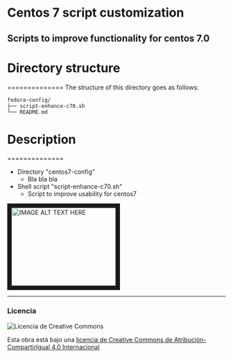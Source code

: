 # Centos 7 script customization
Scripts to improve functionality for centos 7.0
 ---
# Directory structure
==============
The structure of this directory goes as follows:
```
fedora-config/
├── script-enhance-c70.sh
└── README.md
```

# Description
==============
- Directory "centos7-config"
  * Bla bla bla
- Shell script "script-enhance-c70.sh"
  * Script to improve usability for centos7

<a href="http://www.youtube.com/watch?feature=player_embedded&v=wbO77ypezZE" target="_blank">
  <img src="http://img.youtube.com/vi/wbO77ypezZE/0.jpg" alt="IMAGE ALT TEXT HERE" width="240" height="180" border="10" />
</a>

 ---
 ### Licencia
 ![Licencia de Creative Commons](https://i.creativecommons.org/l/by-sa/4.0/88x31.png)

 Esta obra está bajo una
 [licencia de Creative Commons de Atribución-CompartirIgual 4.0 Internacional](http://creativecommons.org/licenses/by-sa/4.0/)
